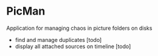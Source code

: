 # PicMan
Application for managing chaos in picture folders on disks

- find and manage duplicates [todo]
- display all attached sources on timeline [todo] 
